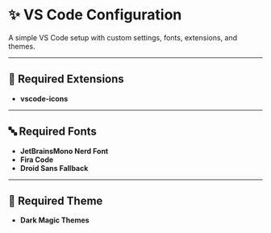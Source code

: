 # ✨ VS Code Configuration

A simple VS Code setup with custom settings, fonts, extensions, and themes.

---

## 🔌 Required Extensions

- **vscode-icons**

---

## 🔤 Required Fonts

- **JetBrainsMono Nerd Font**
- **Fira Code**
- **Droid Sans Fallback**

---

## 🎨 Required Theme

- **Dark Magic Themes**
